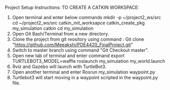 Project Setup Instructions:
TO CREATE A CATKIN WORKSPACE:
1. Open terminal and enter below commands
    mkdir -p ~/project2_ws/src
    cd ~/project2_ws/src
    catkin_init_worksapce
    catkin_create_pkg my_simulation catkin
    cd my_simulation
2. Open Git Bash/Terminal from a new directory.
3. Clone the project from git reository using command : Git clone "https://github.com/Meeakshi/PDE4420_FinalProject.git"
4. Switch to master branch using command "Git Checkout master".
5. Open new tab of terminal and enter command 
    export TURTLEBOT3_MODEL=waffle
    roslaunch my_simulation my_world.launch
6. Rviz and Gazebo will launch with TurtleBot3.
7. Open another terminal and enter
    Rosrun my_simulation waypoint.py
8. Turtlebot3 will start moving in a waypoint scripted in the waypoint.py file.



